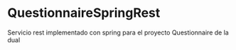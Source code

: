 # QuestionnaireSpringRest
Servicio rest implementado con spring para el proyecto Questionnaire de la dual
